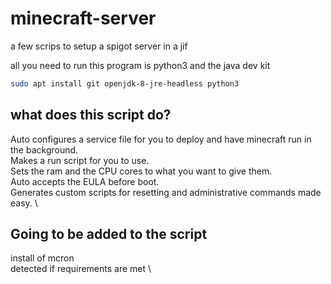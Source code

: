 # minecraft-server

a few scrips to setup a spigot server in a jif

all you need to run this program is python3 and the java dev kit

``` bash
sudo apt install git openjdk-8-jre-headless python3
```

## what does this script do?

Auto configures a service file for you to deploy and have minecraft run in the background. \
Makes a run script for you to use. \
Sets the ram and the CPU cores to what you want to give them. \
Auto accepts the EULA before boot. \
Generates custom scripts for resetting and administrative commands made easy. \

## Going to be added to the script

install of mcron \
detected if requirements are met \
